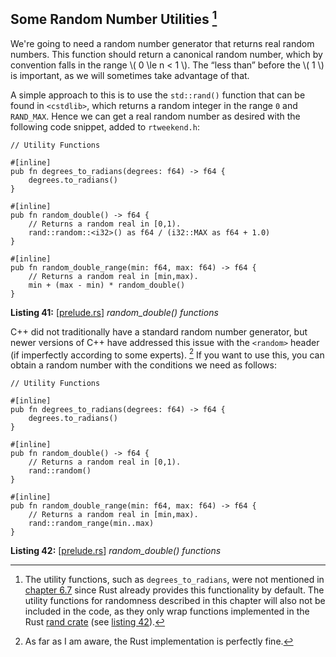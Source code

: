 ## Some Random Number Utilities [^81a]

[^81a]: The utility functions, such as `degrees_to_radians`, were not mentioned in [chapter 6.7](../surface_normals_and_multiple_objects/common_constants_and_utility_functions.md) since Rust already provides this functionality by default. The utility functions for randomness described in this chapter will also not be included in the code, as they only wrap functions implemented in the Rust [rand crate](https://crates.io/crates/rand) (see [listing 42](#l42)).

We're going to need a random number generator that returns real random numbers. This function should return a canonical random number, which by convention falls in the range \\( 0 \le n < 1 \\). The “less than” before the \\( 1 \\) is important, as we will sometimes take advantage of that.

A simple approach to this is to use the `std::rand()` function that can be found in `<cstdlib>`, which returns a random integer in the range `0` and `RAND_MAX`. Hence we can get a real random number as desired with the following code snippet, added to `rtweekend.h`:

```rust,norun,noplayground
// Utility Functions

#[inline]
pub fn degrees_to_radians(degrees: f64) -> f64 {
    degrees.to_radians()
}

#[inline]
pub fn random_double() -> f64 {
    // Returns a random real in [0,1).
    rand::random::<i32>() as f64 / (i32::MAX as f64 + 1.0)
}

#[inline]
pub fn random_double_range(min: f64, max: f64) -> f64 {
    // Returns a random real in [min,max).
    min + (max - min) * random_double()
}
```

**Listing 41:** [[prelude.rs](https://github.com/goldnor/code/blob/48d27302c1d726208b8f952050bcca45e53dc756/src/prelude.rs)] *random_double() functions*

C++ did not traditionally have a standard random number generator, but newer versions of C++ have addressed this issue with the `<random>` header (if imperfectly according to some experts). [^81b] If you want to use this, you can obtain a random number with the conditions we need as follows:

[^81b]: As far as I am aware, the Rust implementation is perfectly fine.

<a name="l42"></a>
```rust,norun,noplayground
// Utility Functions

#[inline]
pub fn degrees_to_radians(degrees: f64) -> f64 {
    degrees.to_radians()
}

#[inline]
pub fn random_double() -> f64 {
    // Returns a random real in [0,1).
    rand::random()
}

#[inline]
pub fn random_double_range(min: f64, max: f64) -> f64 {
    // Returns a random real in [min,max).
    rand::random_range(min..max)
}
```

**Listing 42:** [[prelude.rs](https://github.com/goldnor/code/blob/48d27302c1d726208b8f952050bcca45e53dc756/src/prelude.rs)] *random_double() functions*
